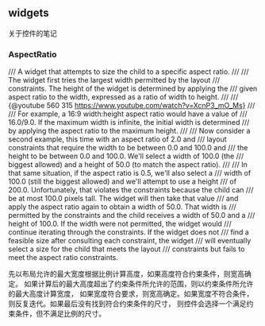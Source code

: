 ## widgets
关于控件的笔记
### AspectRatio
/// A widget that attempts to size the child to a specific aspect ratio.
///
/// The widget first tries the largest width permitted by the layout
/// constraints. The height of the widget is determined by applying the
/// given aspect ratio to the width, expressed as a ratio of width to height.
///
/// {@youtube 560 315 https://www.youtube.com/watch?v=XcnP3_mO_Ms}
///
/// For example, a 16:9 width:height aspect ratio would have a value of
/// 16.0/9.0. If the maximum width is infinite, the initial width is determined
/// by applying the aspect ratio to the maximum height.
///
/// Now consider a second example, this time with an aspect ratio of 2.0 and
/// layout constraints that require the width to be between 0.0 and 100.0 and
/// the height to be between 0.0 and 100.0. We'll select a width of 100.0 (the
/// biggest allowed) and a height of 50.0 (to match the aspect ratio).
///
/// In that same situation, if the aspect ratio is 0.5, we'll also select a
/// width of 100.0 (still the biggest allowed) and we'll attempt to use a height
/// of 200.0. Unfortunately, that violates the constraints because the child can
/// be at most 100.0 pixels tall. The widget will then take that value
/// and apply the aspect ratio again to obtain a width of 50.0. That width is
/// permitted by the constraints and the child receives a width of 50.0 and a
/// height of 100.0. If the width were not permitted, the widget would
/// continue iterating through the constraints. If the widget does not
/// find a feasible size after consulting each constraint, the widget
/// will eventually select a size for the child that meets the layout
/// constraints but fails to meet the aspect ratio constraints.

先以布局允许的最大宽度根据比例计算高度，如果高度符合约束条件，则宽高确定。
如果计算后的最大高度超出了约束条件所允许的范围，则以约束条件所允许的最大高度计算宽度，
如果宽度符合要求，则宽高确定。如果宽度不符合条件，则反复迭代。如果最后没有找到符合约束条件的尺寸，
则控件会选择一个满足约束条件，但不满足比例的尺寸。
